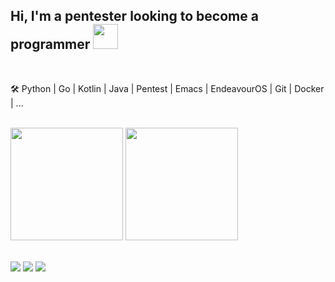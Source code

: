 ## Hi, I'm a pentester looking to become a programmer <img src="https://media.giphy.com/media/WUlplcMpOCEmTGBtBW/giphy.gif" width="40px">

<!--
**zrquan/zrquan** is a ✨ _special_ ✨ repository because its `README.md` (this file) appears on your GitHub profile.

Here are some ideas to get you started:

- 🔭 I’m currently working on ...
- 🌱 I’m currently learning ...
- 👯 I’m looking to collaborate on ...
- 🤔 I’m looking for help with ...
- 💬 Ask me about ...
- 📫 How to reach me: ...
- 😄 Pronouns: ...
- ⚡ Fun fact: ...
-->

<br/>

🛠 Python | Go | Kotlin | Java | Pentest | Emacs | EndeavourOS | Git | Docker | ...

<br/>

<div>
  <img height="180em" src="https://github-readme-stats.vercel.app/api?username=zrquan&show_icons=true&theme=catppuccin_latte" />
  <img height="180em" src="https://github-readme-stats.vercel.app/api/top-langs/?username=zrquan&layout=compact&hide=c,html&theme=catppuccin_latte" />
</div>

<br/>

<a href="https://zrquan.github.io/">![](https://img.shields.io/badge/Blog-zrquan-blue)</a>
<a href="https://steamcommunity.com/id/4shen0ne/">![](https://img.shields.io/badge/Steam-4shen0ne-blue)</a>
![](https://komarev.com/ghpvc/?username=zrquan)
